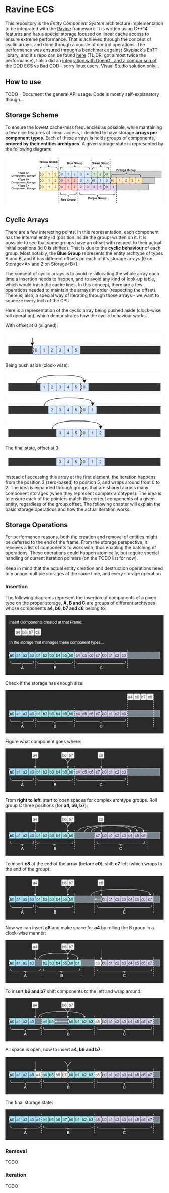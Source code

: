 # Ravine ECS
This repository is the *Entity Component System* architecture implementation to be integrated with the [Ravine](https://github.com/gabriellanzer/Ravine) framework. It is written using C++14 features and has a special storage focused on linear cache access to ensure extreme performance. That is achieved through the concept of cyclic arrays, and done through a couple of control operations. The performance was ensured through a benchmark against Skypjack's [EnTT](https://github.com/skypjack/entt) library, and it's repo can be found [here](https://github.com/gabriellanzer/Ravine-ECS-Benchmark) (TL;DR: got almost twice the performance), I also did an [integration with OpenGL and a comparison of the DOD ECS vs Bad OOD](https://github.com/gabriellanzer/Ravine-ECS-Showdown) - sorry linux users, Visual Studio solution only...

## How to use

TODO - Document the general API usage. Code is mostly self-explanatory though...

## Storage Scheme 
To ensure the lowest cache-miss frequencies as possible, while mantaining a few nice features of linear access, I decided to have storage **arrays per component types**. Each of these arrays is holds groups of components, **ordered by their entities archtypes**. A given storage state is represented by the following diagram:

![Storage State Diagram](/images/groups_representation.png)


## Cyclic Arrays
There are a few interesting points. In this representation, each component has the internal entity id (position inside the group) written on it. It is possible to see that some groups have an offset with respect to their actual initial positions (id 0 is shifted). That is due to the **cyclic behaviour** of each group. Most notably, the **Blue Group** represents the entity archtype of types A and B, and it has different offsets on each of it's storage arrays (0 on Storage\<A> and 2 on Storage\<B>).

The concept of cyclic arrays is to avoid re-allocating the whole array each time a insertion needs to happen, and to avoid any kind of look-up table, which would trash the cache lines. In this concept, there are a few operations needed to maintain the arrays in order (respecting the offset). There is, also, a special way of iterating through those arrays - we want to squeeze every inch of the CPU.

Here is a representation of the cyclic array being pushed aside (clock-wise roll operation), which demonstrates how the cyclic behaviour works.

With offset at 0 (aligned):

![Cyclic Array 0](images/cyclic_array_0.png)

Being push aside (clock-wise):

![Cyclic Array 1](images/cyclic_array_1.png)
![Cyclic Array 2](images/cyclic_array_2.png)
![Cyclic Array 3](images/cyclic_array_3.png)

The final state, offset at 3:

![Cyclic Array 4](images/cyclic_array_4.png)

Instead of accessing this array at the first element, the iteration happens from the position 3 (zero-based) to position 5, and wraps around from 0 to 2. The idea is expanded through groups that are shared across many component storages (when they represent complex archtypes). The idea is to ensure each of the pointers match the correct components of a given entity, regardless of the group offset. The following chapter will explain the basic storage operations and how the actual iteration works.

## Storage Operations
For performance reasons, both the creation and removal of entities might be deferred to the end of the frame. From the storage perspective, it receives a list of components to work with, thus enabling the batching of operations. These operations could happen atomically, but require special handling of current iteration pointers (on the TODO list for now).

Keep in mind that the actual entity creation and destruction operations need to manage multiple storages at the same time, and every storage operation

### **Insertion**
The following diagrams represent the insertion of components of a given type on the proper storage, **A, B and C** are groups of different archtypes whose components **a4, b6, b7 and c8** belong to:

![Creation Intro](images/creation_intro.png)

Check if the storage has enough size:

![Check Storage Size](images/creation_0.png)

Figure what component goes where:

![Figure insert positions](images/creation_1.png)

From **right to left**, start to open spaces for complex archtype groups. Roll group C three positions (for **a4, b6, b7**):

![Make space for A and B](images/creation_2.png)

To insert **c8** at the end of the array (before **c0**), shift **c7** left (which wraps to the end of the group):

![Shift for c8 insertion](images/creation_3.png)

Now we can insert **c8** and make space for **a4** by rolling the B group in a clock-wise manner:

![Roll B and insert c8](images/creation_4.png)

To insert **b6 and b7** shift components to the left and wrap around:

![Shift to insert b6 and b7](images/creation_5.png)

All space is open, now to insert **a4, b6 and b7**:

![Insert remaining components](images/creation_6.png)

The final storage state:

![Final insertion state](images/creation_7.png)

### **Removal**

TODO

### **Iteration**

TODO